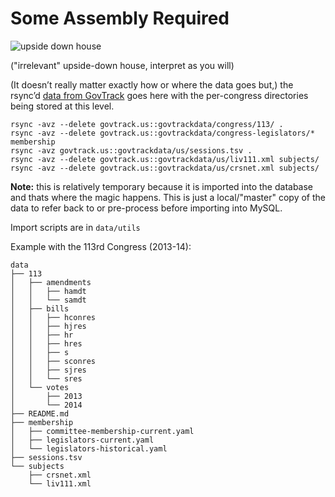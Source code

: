 # Some Assembly Required

![upside down house](http://i.imgur.com/8kG3g2S.jpg)

("irrelevant" upside-down house, interpret as you will)

(It doesn&rsquo;t really matter exactly how or where the data goes but,) the
rsync&rsquo;d [data from GovTrack](https://www.govtrack.us/developers/data) goes
here with the per-congress directories being stored at this level.

```shell
rsync -avz --delete govtrack.us::govtrackdata/congress/113/ .
rsync -avz --delete govtrack.us::govtrackdata/congress-legislators/* membership
rsync -avz govtrack.us::govtrackdata/us/sessions.tsv .
rsync -avz --delete govtrack.us::govtrackdata/us/liv111.xml subjects/
rsync -avz --delete govtrack.us::govtrackdata/us/crsnet.xml subjects/
```

**Note:** this is relatively temporary because it is imported into the database
and thats where the magic happens. This is just a local/"master" copy of the
data to refer back to or pre-process before importing into MySQL.

Import scripts are in `data/utils`

Example with the 113rd Congress (2013-14):
```
data
├── 113
│   ├── amendments
│   │   ├── hamdt
│   │   └── samdt
│   ├── bills
│   │   ├── hconres
│   │   ├── hjres
│   │   ├── hr
│   │   ├── hres
│   │   ├── s
│   │   ├── sconres
│   │   ├── sjres
│   │   └── sres
│   └── votes
│       ├── 2013
│       └── 2014
├── README.md
├── membership
│   ├── committee-membership-current.yaml
│   ├── legislators-current.yaml
│   └── legislators-historical.yaml
├── sessions.tsv
└── subjects
    ├── crsnet.xml
    └── liv111.xml
```
